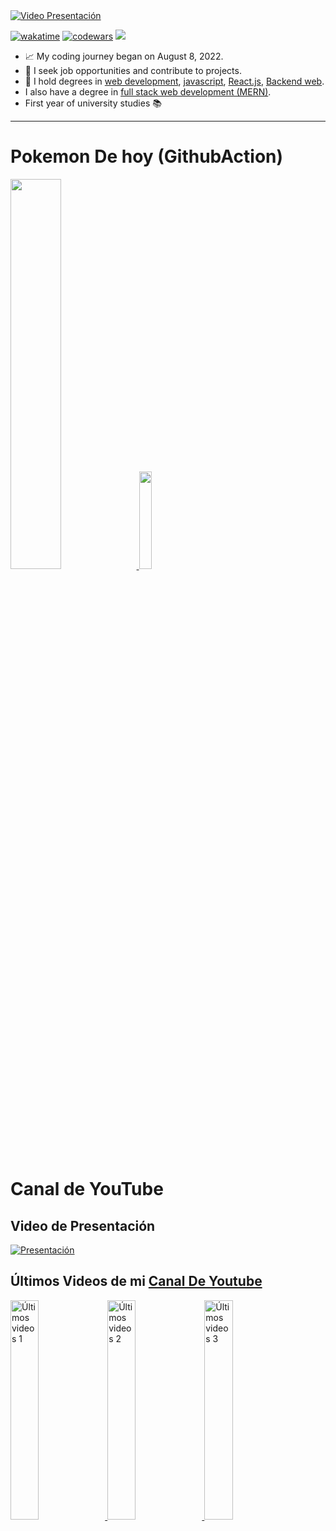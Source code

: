 <a href="https://www.linkedin.com/in/arcefelipe/" target="_blank">
    <img src="https://media.licdn.com/dms/image/v2/D4D16AQFxW9rnHamwNA/profile-displaybackgroundimage-shrink_350_1400/profile-displaybackgroundimage-shrink_350_1400/0/1714687137975?e=1749686400&v=beta&t=EwMmwKJjpi9vvfLGR8R1VQ7uUTRd0xg7dcYgEkETNpk" 
         alt="Video Presentación" />
</a>

[![wakatime](https://wakatime.com/badge/user/5171ea5a-2f95-4085-b61a-0a425c9d1f8b.svg)](https://wakatime.com/@5171ea5a-2f95-4085-b61a-0a425c9d1f8b)
[![codewars](https://www.codewars.com/users/arceprogramando/badges/micro)](https://www.codewars.com/users/arceprogramando)
![](https://img.shields.io/badge/Top%20Language-Javascript-brightgreen?logo=javascript&logoColor=yellow)
- 📈 My coding journey began on August 8, 2022.  
- 👀 I seek job opportunities and contribute to projects.
- 💎 I hold degrees in [web development](https://www.coderhouse.com/certificados/637579203779c3000ed1cb30), [javascript](https://www.coderhouse.com/certificados/63f649e3f457ee000ea355d6), [React.js](https://www.coderhouse.com/certificados/6422ef2e1553510002cd5b4f), [Backend web](https://www.coderhouse.com/certificados/6539a9e2f2e5240787425381?lang=es).
- I also have a degree in  [full stack web development (MERN)](https://www.coderhouse.com/certificados/6539a9e2f2e5242f3e42538c?lang=es).
- First year of university studies 📚

---

# Pokemon De hoy (GithubAction)

<a href="https://www.linkedin.com/in/arcefelipe/">
  <img src="https://github-readme-stats.vercel.app/api?username=arceprogramando&show_icons=true&theme=radical&rank_icon=github" width="40%">
</a>
<a href="https://www.youtube.com/watch?v=gMdIe9Mk14g&t=20s">
  <img width="20%" src="https://raw.githubusercontent.com/PokeAPI/sprites/master/sprites/pokemon/313.png"/>
<a/>

<div class="Youtube-Content">
  
# Canal de YouTube

## Video de Presentación

[![Presentación](https://i.ytimg.com/vi/KYyHckyfm-8/hqdefault.jpg)](https://www.youtube.com/watch?v=KYyHckyfm-8)

## Últimos Videos de mi [Canal De Youtube](https://www.youtube.com/channel/UC3Dnra3CWle6GRayNRWiS1g)

<a href='https://www.youtube.com/watch?v=O17Kk-TVlo0' target='_blank'>
  <img width='30%' src='https://i.ytimg.com/vi/O17Kk-TVlo0/hqdefault.jpg' alt='Últimos videos 1' />
</a>
<a href='https://www.youtube.com/watch?v=5ugNtdYCQUY' target='_blank'>
  <img width='30%' src='https://i.ytimg.com/vi/5ugNtdYCQUY/hqdefault.jpg' alt='Últimos videos 2' />
</a>
<a href='https://www.youtube.com/watch?v=IVGdARrKXhs' target='_blank'>
  <img width='30%' src='https://i.ytimg.com/vi/IVGdARrKXhs/hqdefault.jpg' alt='Últimos videos 3' />
</a>
</div>
